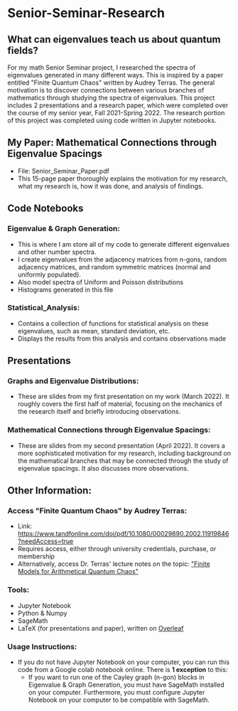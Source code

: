 # Senior-Seminar-Research
## What can eigenvalues teach us about quantum fields?

For my math Senior Seminar project, I researched the spectra of eigenvalues generated in many different ways. This is inspired by a paper entitled "Finite Quantum Chaos" written by Audrey Terras. The general motivation is to discover connections between various branches of mathematics through studying the spectra of eigenvalues. This project includes 2 presentations and a research paper, which were completed over the course of my senior year, Fall 2021-Spring 2022. The research portion of this project was completed using code written in Jupyter notebooks.

## My Paper: Mathematical Connections through Eigenvalue Spacings
* File: Senior_Seminar_Paper.pdf
* This 15-page paper thoroughly explains the motivation for my research, what my research is, how it was done, and analysis of findings. 

## Code Notebooks

### Eigenvalue & Graph Generation: 
* This is where I am store all of my code to generate different eigenvalues and other number spectra.
* I create eigenvalues from the adjacency matrices from n-gons, random adjacency matrices, and random symmetric matrices (normal and uniformly populated).
* Also model spectra of Uniform and Poisson distributions
* Histograms generated in this file

### Statistical_Analysis:
* Contains a collection of functions for statistical analysis on these eigenvalues, such as mean, standard deviation, etc.
* Displays the results from this analysis and contains observations made

## Presentations

### Graphs and Eigenvalue Distributions:
* These are slides from my first presentation on my work (March 2022). It roughly covers the first half of material, focusing on the mechanics of the research itself and briefly introducing observations.

### Mathematical Connections through Eigenvalue Spacings:
* These are slides from my second presentation (April 2022). It covers a more sophisticated motivation for my research, including background on the mathematical branches that may be connected through the study of eigenvalue spacings. It also discusses more observations.

## Other Information:

### Access "Finite Quantum Chaos" by Audrey Terras: 
* Link: https://www.tandfonline.com/doi/pdf/10.1080/00029890.2002.11919846?needAccess=true
* Requires access, either through university credentials, purchase, or membership
* Alternatively, access Dr. Terras' lecture notes on the topic: ["Finite Models for Arithmetical Quantum Chaos"](https://mathweb.ucsd.edu/~aterras/newchaos.pdf)

### Tools:
* Jupyter Notebook
* Python & Numpy
* SageMath
* LaTeX (for presentations and paper), written on [Overleaf](https://overleaf.com)

### Usage Instructions: 
* If you do not have Jupyter Notebook on your computer, you can run this code from a Google colab notebook online. There is **1 exception** to this: 
  * If you want to run one of the Cayley graph (n-gon) blocks in Eigenvalue & Graph Generation, you must have SageMath installed on your computer. Furthermore, you must configure Jupyter Notebook on your computer to be compatible with SageMath.
